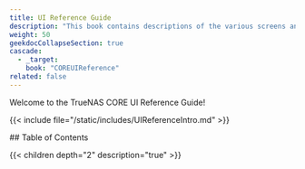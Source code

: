 ```yaml
---
title: UI Reference Guide
description: "This book contains descriptions of the various screens and fields available in the TrueNAS User Interface."
weight: 50
geekdocCollapseSection: true
cascade:
  - _target:
    book: "COREUIReference"
related: false
---
```


Welcome to the TrueNAS CORE UI Reference Guide!

{{< include file="/static/includes/UIReferenceIntro.md" >}}

<div class="noprint">
## Table of Contents

{{< children depth="2" description="true" >}}
</div>
